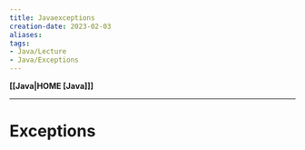 ```yaml
---
title: Javaexceptions
creation-date: 2023-02-03
aliases:
tags:
- Java/Lecture
- Java/Exceptions
---
```

**[[Java|HOME [Java]]]**

---
# Exceptions
